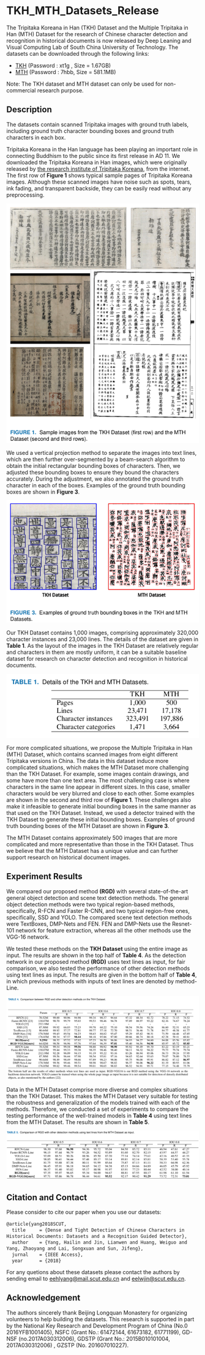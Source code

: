 # TKH_MTH_Datasets_Release
The Tripitaka Koreana in Han (TKH) Dataset and the Multiple Tripitaka in Han (MTH) Dataset for the research of Chinese character detection and recognition in historical documents is now released by Deep Leaning and Visual Computing Lab of South China University of Technology. The datasets can be downloaded through the following links:


- [TKH](https://pan.baidu.com/s/1L04yN86Ao-K5p9kH40SL0A)  (Password : xt1g , Size = 1.67GB)
- [MTH](https://pan.baidu.com/s/1UTMi0svKqoIFgR0GecjEKA)  (Password : 7hbb, Size = 581.1MB)

Note: The TKH dataset and MTH dataset can only be used for non-commercial research purpose.

## Description
The datasets contain scanned Tripitaka images with ground truth labels, including ground truth character bounding boxes and ground truth characters in each box. 

Tripitaka Koreana in the Han language has been playing an important role in connecting Buddhism to the public since its first release in AD 11. We downloaded the Tripitaka Koreana in Han images, which were originally released by [the research institute of Tripitaka Koreana](http://kb.sutra.re.kr/ritk/index.do), from the internet. The first row of **Figure 1** shows typical sample pages of Tripitaka Koreana images. Although these scanned images have noise such as spots, tears, ink fading, and transparent backside, they can be easily read without any preprocessing.

![image](https://raw.githubusercontent.com/HCIILAB/SCUT_TKH_MTH_Datasets_Release/master/images/Examples_of_TKH_and_MTH_Datasets.png)

We used a vertical projection method to separate the images into text lines, which are then further over-segmented by a beam-search algorithm to obtain the initial rectangular bounding boxes of characters. Then, we adjusted these bounding boxes to ensure they bound the characters accurately. During the adjustment, we also annotated the ground truth character in each of the boxes. Examples of the ground truth bounding boxes are shown in **Figure 3**.

![image](https://raw.githubusercontent.com/HCIILAB/SCUT_TKH_MTH_Datasets_Release/master/images/Ground_truth_Bounding_Boxes.png)

Our TKH Dataset contains 1,000 images, comprising approximately 320,000 character instances and 23,000 lines. The details of the dataset are given in **Table 1**. As the layout of the images in the TKH Dataset are relatively regular and characters in them are mostly uniform, it can be a suitable baseline dataset for research on character detection and recognition in historical documents.

![image](https://raw.githubusercontent.com/HCIILAB/SCUT_TKH_MTH_Datasets_Release/master/images/Details_of_the_Datasets.png)

For more complicated situations, we propose the Multiple Tripitaka in Han (MTH) Dataset, which contains scanned images from eight different Tripitaka versions in China. The data in this dataset induce more complicated situations, which makes the MTH Dataset more challenging than the TKH Dataset. For example, some images contain drawings, and some have more than one text area. The most challenging case is where characters in the same line appear in different sizes. In this case, smaller characters would be very blurred and close to each other. Some examples are shown in the second and third row of **Figure 1**. These challenges also make it infeasible to generate initial bounding boxes in the same manner as that used on the TKH Dataset. Instead, we used a detector trained with the TKH Dataset to generate these initial bounding boxes. Examples of ground truth bounding boxes of the MTH Dataset are shown in **Figure 3**.

The MTH Dataset contains approximately 500 images that are more complicated and more representative than those in the TKH Dataset. Thus we believe that the MTH Dataset has a unique value and can further support research on historical document images. 


## Experiment Results
We compared our proposed method **(RGD)** with several state-of-the-art general object detection and scene text detection methods. The general object detection methods were two typical region-based methods, specifically, R-FCN and Faster R-CNN, and two typical region-free ones, specifically, SSD and YOLO. The compared scene text detection methods were TextBoxes, DMP-Nets and FEN. FEN and DMP-Nets use the Resnet-101 network for feature extraction, whereas all the other methods use the VGG-16 network. 

We tested these methods on the **TKH Dataset** using the entire image as input. The results are shown in the top half of **Table 4**. As the detection network in our proposed method **(RGD)** uses text lines as input, for fair comparison, we also tested the performance of other detection methods using text lines as input. The results are given in the bottom half of **Table 4**, in which previous methods with inputs of text lines are denoted by method-Line.

![image](https://raw.githubusercontent.com/HCIILAB/SCUT_TKH_MTH_Datasets_Release/master/images/Results_of_Detection_Networks_on_TKH.png)

Data in the MTH Dataset comprise more diverse and complex situations than the TKH Dataset. This makes the MTH Dataset very suitable for testing the robustness and generalization of the models trained with each of the methods. Therefore, we conducted a set of experiments to compare the testing performance of the well-trained models in **Table 4** using text lines from the MTH Dataset. The results are shown in **Table 5**.

![image](https://raw.githubusercontent.com/HCIILAB/SCUT_TKH_MTH_Datasets_Release/master/images/Test_Results_on_MTH.png)


## Citation and Contact

Please consider to cite our paper when you use our datasets:

```
@article{yang2018SCUT,
  title     = {Dense and Tight Detection of Chinese Characters in Historical Documents: Datasets and a Recognition Guided Detector},
  author    = {Yang, Hailin and Jin, Lianwen and Huang, Weiguo and Yang, Zhaoyang and Lai, Songxuan and Sun, Jifeng},
  jurnal    = {IEEE Access},
  year      = {2018}
```

For any quetions about these datasets please contact the authors by sending email to eehlyang@mail.scut.edu.cn and eelwjin@scut.edu.cn.

## Acknowledgement

The authors sincerely thank Beijing Longquan Monastery for organizing volunteers to help building the datasets. This research is supported in part by the National Key Research and Development Program  of China (No.0 2016YFB1001405), NSFC (Grant No.: 61472144, 61673182, 61771199), GD-NSF (no.2017A030312006), GDSTP (Grant No.: 2015B010101004, 2017A030312006) , GZSTP (No. 201607010227).
